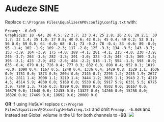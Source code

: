 # Audeze SINE
Replace `C:\Program Files\EqualizerAPO\config\config.txt` with:
```
Preamp: -6.0dB
GraphicEQ: 10 -84; 20 4.5; 22 3.7; 23 3.4; 25 2.8; 26 2.6; 28 2.1; 30 1.7; 32 1.4; 35 1.0; 37 0.8; 40 0.6; 42 0.5; 45 0.4; 49 0.2; 52 0.1; 56 0.0; 59 0.0; 64 -0.0; 68 -0.1; 73 -0.2; 78 -0.4; 83 -0.6; 89 -0.9; 95 -1.4; 102 -1.9; 109 -2.3; 117 -2.8; 125 -3.3; 134 -3.5; 143 -3.7; 153 -3.9; 164 -3.9; 175 -4.0; 188 -4.1; 201 -4.1; 215 -4.0; 230 -3.9; 246 -3.7; 263 -3.5; 282 -3.5; 301 -3.6; 323 -3.5; 345 -3.5; 369 -3.3; 395 -3.1; 423 -2.9; 452 -2.6; 484 -2.2; 518 -1.7; 554 -1.3; 593 -0.9; 635 -0.4; 679 0.1; 726 0.4; 777 0.3; 832 0.3; 890 0.4; 952 0.1; 1019 -0.0; 1090 0.4; 1167 0.5; 1248 0.4; 1336 0.4; 1429 0.8; 1529 1.1; 1636 0.9; 1751 0.6; 1873 0.5; 2004 0.6; 2145 0.7; 2295 1.2; 2455 1.9; 2627 1.6; 2811 1.4; 3008 1.1; 3219 1.4; 3444 1.2; 3685 1.1; 3943 2.7; 4219 4.5; 4514 5.9; 4830 6.0; 5168 6.0; 5530 6.0; 5917 5.9; 6331 5.5; 6775 3.9; 7249 1.3; 7756 0.3; 8299 0.0; 8880 0.0; 9502 0.0; 10167 0.0; 10879 0.0; 11640 0.0; 12455 0.0; 13327 0.0; 14260 0.0; 15258 0.0; 16326 0.0; 17469 0.0; 18692 0.0; 20000 0.0
```
**OR** if using HeSuVi replace `C:\Program Files\EqualizerAPO\config\HeSuVi\eq.txt` and omit `Preamp: -6.0dB` and instead set Global volume in the UI for both channels to **-60**.
![](https://raw.githubusercontent.com/jaakkopasanen/AutoEq/master/results/Headphone.com/innerfidelity/onear/Audeze%20SINE/Audeze%20SINE.png)